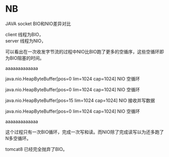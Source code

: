 # NB
JAVA socket BIO和NIO差异对比

client 线程为BIO，  
server 线程为NIO，
      
可以看出在一次收发字节流的过程中NIO比BIO跑了更多的空循序，这些空循环即为BIO阻塞的时间。

aaaaaaaaaaaaa

java.nio.HeapByteBuffer[pos=0 lim=1024 cap=1024]    NIO 空循环

java.nio.HeapByteBuffer[pos=0 lim=1024 cap=1024]    NIO 空循环

java.nio.HeapByteBuffer[pos=15 lim=1024 cap=1024]   NIO 接收并写数据

java.nio.HeapByteBuffer[pos=0 lim=1024 cap=1024]    NIO 空循环

aaaaaaaaaaaaa

这个过程只有一次BIO循环，完成一次写和读。而NIO除了完成读写以为还多跑了N多空循环。

tomcat8 已经完全抛弃了BIO。

